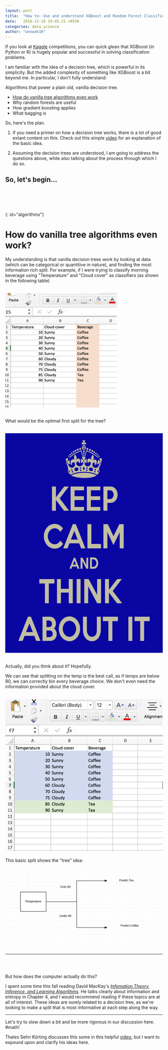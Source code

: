 ```yaml
---
layout: post
title:  "How to: Use and understand XGBoost and Random Forest Classifiers"
date:   2016-12-18 19:45:31 +0530
categories: data_science
author: "wnowak10"
---
```


If you look at [Kaggle](kaggle.com) competitions, you can quick glean that XGBoost (in Python or R) is hugely popular and successful in solving classification problems.

I am familiar with the idea of a decision tree, which is powerful in its simplicity. But the added complexity of something like XGBoost is a bit beyond me. In particular, I don't fully understand:

Algorithms that power a plain old, vanilla decision tree.



- [How do vanilla tree algorithms even work](#algorithms)
- Why random forests are useful
- How gradient boosting applies
- What bagging is

So, here's the plan. 

1. If you need a primer on how a decision tree works, there is a lot of good extant content on this. Check out this simple [video](https://www.youtube.com/watch?v=eKD5gxPPeY0) for an explanation of the basic idea. 

2. Assuming the decision trees are understood, I am going to address the questions above, while also talking about the process through which I do so. 

So, let's begin... 
<br>
<br>
-----
<br>
<br>


{: id="algorithms"}
# How do vanilla tree algorithms even work?

My understanding is that vanilla decision trees work by looking at data (which can be categorical or quantitive in nature), and finding the most information rich split. For example, if I were trying to classify morning beverage using "Temperature" and "Cloud cover" as classifiers (as shown in the following table)
<br>
<br>

<a>
	<img src="/images/coffeetable.png" alt="Drawing" style="width: 357px; height: 365px"/>
</a>
<br>
<br>

What would be the optimal first split for the tree?
<br>
<br>

<a>
	<img src="/images/keep-calm-and-think-about-it-17.png" alt="Drawing" style="width: 600px; height: 700px"/>
</a>
<br>
<br>

Actually, did you think about it? Hopefully.

We can see that splitting on the temp is the best call, as if temps are below 80, we can correctly bin every beverage choice. We don't even need the information provided about the cloud cover. 
<br>
<br>

<a>
	<img src="/images/classified_coffee.png" alt="Drawing" style="width: 350; height: 350"/>
</a>

<br>
<br>
This basic split shows the "tree" idea:

<br>
<br>

<a>
	<img src="/images/basic_tree.png" alt="Drawing" style="width: 550; height: 550"/>
</a>
<br>
<br>

---
<br>
<br>

But how does the computer actually do this?

I spent some time this fall reading David MacKay's [*Infomation Theory, Inference, and Learning Algorithms*](http://www.inference.phy.cam.ac.uk/itprnn/book.pdf). He talks clearly about information and entropy in Chapter 4, and I would recommend reading if these topics are at all of interest. These ideas are surely related to a decision tree, as we're looking to make a split that is most informative at each step along the way.

---

Let's try to slow down a bit and be more rigorous in our discussion here. \#math! 

Thales Sehn Körting discusses this some in this helpful [video](https://www.youtube.com/watch?v=Qdi0GBWrDO8), but I want to expound upon and clarify his ideas here. 


